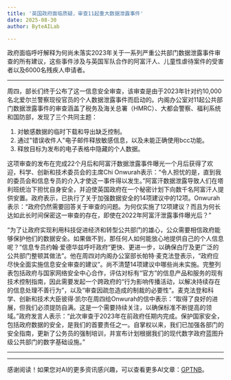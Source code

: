 ```yaml
---
title: '英国政府面临质疑，审查11起重大数据泄露事件'
date: 2025-08-30
author: ByteAILab

---
```


政府面临呼吁解释为何尚未落实2023年关于一系列严重公共部门数据泄露事件审查的所有建议，这些事件涉及与英国军队合作的阿富汗人、儿童性虐待案件的受害者以及6000名残疾人申请者。

---
周四，部长们终于公布了这一信息安全审查，该审查是由于2023年针对约10,000名北爱尔兰警察现役官员的个人数据泄露事件而启动的。内阁办公室对11起公共部门数据泄露事件的审查涵盖了税务及海关总署（HMRC）、大都会警察、福利系统和国防部，发现了三个共同主题：

1. 对敏感数据的临时下载和导出缺乏控制。
2. 通过"错误收件人"电子邮件释放敏感信息，以及未能正确使用bcc功能。
3. 释放目标为发布的电子表格中隐藏的个人数据。

这项审查的发布在完成22个月后和阿富汗数据泄露事件曝光一个月后获得了欢迎，科学、创新和技术委员会的主席Chi Onwurah表示：“令人担忧的是，直到我的委员会和信息专员的介入才使这一事件得以发生。”阿富汗数据泄露导致人们在塔利班统治下担忧自身安全，并迫使英国政府在一个秘密计划下向数千名阿富汗人提供安置。政府表示，已执行了关于加强数据安全的14项建议中的12项。Onwurah表示：“政府仍然需要回答关于审查的问题。为何仅实施了12项建议？而且为何长达如此长时间保密这一审查的存在，即使在2022年阿富汗泄露事件曝光后？” 

“为了让政府实现利用科技促进经济和转型公共部门的雄心，公众需要相信政府能够保护他们的数据安全。如果做不到，那任何人如何能放心地提供自己的个人信息呢？”信息专员约翰·爱德华兹呼吁政府“更快、更进一步，以确保白厅及更广泛的公共部门整顿其做法”。他在周四对内阁办公室部长帕特·麦克法登表示，“政府应尽快全面实施信息安全审查的建议”。尚不清楚14项建议中哪些尚未实施。完整列表包括政府与国家网络安全中心合作，评估对标有“官方”的信息产品和服务的现有技术控制指南，因此需要发起一个跨政府的“行为影响传播活动，以解决持续存在的信息处理不善行为”，以及“审查因疏忽造成的制裁的必要性”。麦克法登和科学、创新和技术大臣彼得·凯尔在周四给Onwurah的信中表示：“取得了良好的进展，但我们必须提防自满。这是一个需要持续关注，以确保标准不断提高的领域。”政府发言人表示：“此次审查于2023年在前政府任期内完成。保护国家安全，包括政府数据的安全，是我们的首要责任之一。自掌权以来，我们已加强各部门的安全指南，更新了公务员的强制培训，并宣布计划根据我们的现代数字政府蓝图升级公共部门的数字基础设施。” 

---
---
感谢阅读！如果您对AI的更多资讯感兴趣，可以查看更多AI文章：[GPTNB](https://gptnb.com)。